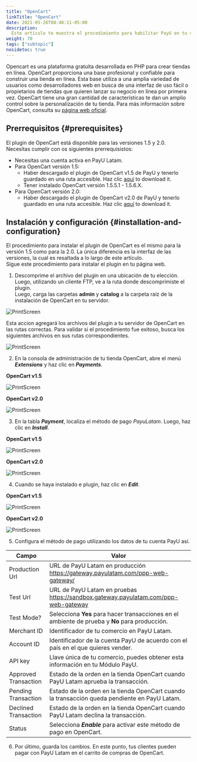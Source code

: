 ```yaml
---
title: "OpenCart"
linkTitle: "OpenCart"
date: 2021-05-26T08:40:11-05:00
description:
  Este artículo te muestra el procedimiento para habilitar PayU en tu sitio web de OpenCart.
weight: 70
tags: ["subtopic"]
nosidetoc: true
---
```


Opencart es una plataforma gratuita desarrollada en PHP para crear tiendas en línea. OpenCart proporciona una base profesional y confiable para construir una tienda en línea. Esta base utiliza a una amplia variedad de usuarios como desarrolladores web en busca de una interfaz de uso fácil o propietarios de tiendas que quieren lanzar su negocio en línea por primera vez. OpenCart tiene una gran cantidad de características te dan un amplio control sobre la personalización de tu tienda. Para más información sobre OpenCart, consulta su [página web oficial](https://www.opencart.com/).

## Prerrequisitos {#prerequisites}
El plugin de OpenCart está disponible para las versiones 1.5 y 2.0. Necesitas cumplir con os siguientes prerrequisistos:

* Necesitas una cuenta activa en PayU Latam.
* Para OpenCart versión 1.5:
  * Haber descargado el plugin de OpenCart v1.5 de PayU y tenerlo guardado en una ruta accesible. Haz clic [aquí](https://github.com/developers-payu-latam/developers-payu-latam.github.io/raw/master/plugins/plugin-opencart.zip) to download it.
  * Tener instalado OpenCart versión 1.5.5.1 - 1.5.6.X.
* Para OpenCart versión 2.0:
  * Haber descargado el plugin de OpenCart v2.0 de PayU y tenerlo guardado en una ruta accesible. Haz clic [aquí](https://github.com/developers-payu-latam/developers-payu-latam.github.io/raw/master/plugins/plugin-opencart-2.0.zip) to download it.

## Instalación y configuración {#installation-and-configuration}
El procedimiento para instalar el plugin de OpenCart es el mismo para la versión 1.5 como para la 2.0. La única diferencia es la interfaz de las versiones, la cual es resaltada a lo largo de este artículo.<br>
Sigue este procedimiento para instalar el plugin en tu página web.

1. Descomprime el archivo del plugin en una ubicación de tu elección. Luego, utilizando un cliente FTP, ve a la ruta donde descomprimiste el plugin.<br>
Luego, carga las carpetas **admin** y **catalog** a la carpeta raíz de la instalación  de OpenCart en tu servidor.

![PrintScreen](/assets/OpenCart/OpenCart_01.jpg)

Esta accion agregará los archivos del plugin a tu servidor de OpenCart en las rutas correctas. Para validar si el procedimiento fue exitoso, busca los siguientes archivos en sus rutas correspondientes.

![PrintScreen](/assets/OpenCart/OpenCart_02.jpg)

2. En la consola de administración de tu tienda OpenCart, abre el menú _**Extensions**_ y haz clic en _**Payments**_.

**OpenCart v1.5**

![PrintScreen](/assets/OpenCart/OpenCart_03.jpg)

**OpenCart v2.0**

![PrintScreen](/assets/OpenCart/OpenCart_04.jpg)

3. En la tabla _**Payment**_, localiza el método de pago _PayuLatam_. Luego, haz clic en _**Install**_.

**OpenCart v1.5**

![PrintScreen](/assets/OpenCart/OpenCart_05.jpg)

**OpenCart v2.0**

![PrintScreen](/assets/OpenCart/OpenCart_06.jpg)

4. Cuando se haya instalado e plugin, haz clic en _**Edit**_.

**OpenCart v1.5**

![PrintScreen](/assets/OpenCart/OpenCart_07.jpg)

**OpenCart v2.0**

![PrintScreen](/assets/OpenCart/OpenCart_08.jpg)

5. Configura el método de pago utilizando los datos de tu cuenta PayU así.

| Campo                | Valor                                                                                               |
|----------------------|-----------------------------------------------------------------------------------------------------|
| Production Url       | URL de PayU Latam en producción https://gateway.payulatam.com/ppp-web-gateway/                      |
| Test Url             | URL de PayU Latam en pruebas https://sandbox.gateway.payulatam.com/ppp-web-gateway                  |
| Test Mode?           | Selecciona **Yes** para hacer transacciones en el ambiente de prueba y **No** para producción.      |
| Merchant ID          | Identificador de tu comercio en PayU Latam.                                                         |
| Account ID           | Identificador de la cuenta PayU de acuerdo con el país en el que quieres vender.                    |
| API key              | Llave única de tu comercio, puedes obtener esta información en tu Módulo PayU.                      |
| Approved Transaction | Estado de la orden en la tienda OpenCart cuando PayU Latam aprueba la transacción.                  |
| Pending Transaction  | Estado de la orden en la tienda OpenCart cuando la transacción queda pendiente en PayU Latam.       |
| Declined Transaction | Estado de la orden en la tienda OpenCart cuando PayU Latam declina la transacción.                  |
| Status               | Selecciona _**Enable**_ para activar este método de pago en OpenCart.                                |

6. Por último, guarda los cambios. En este punto, tus clientes pueden pagar con PayU Latam en el carrito de compras de OpenCart. 